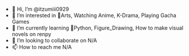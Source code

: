 - 👋 Hi, I’m @itzumiii0929
- 👀 I’m interested in 🎨Arts, Watching Anime, K-Drama, Playing Gacha Games
- 🌱 I’m currently learning 🐍Python, Figure_Drawing, How to make visual novels on renpy
- 💞️ I’m looking to collaborate on N/A
- 📫 How to reach me N/A

<!---
itzumiii0929/itzumiii0929 is a ✨ special ✨ repository because its `README.md` (this file) appears on your GitHub profile.
You can click the Preview link to take a look at your changes.
--->
